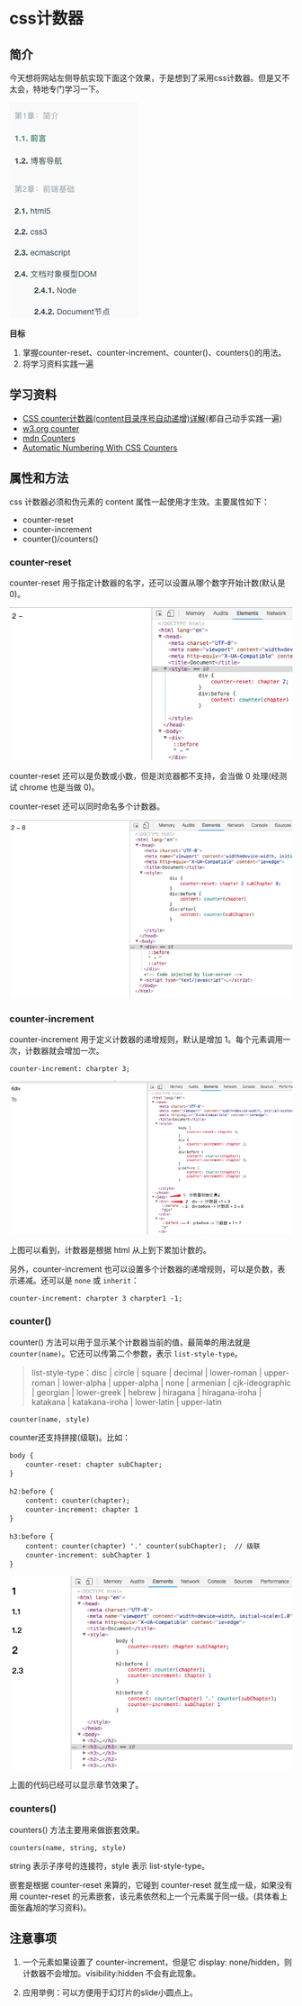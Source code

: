 # css计数器

## 简介

今天想将网站左侧导航实现下面这个效果，于是想到了采用css计数器。但是又不太会，特地专门学习一下。

![css计数器](./imgs/css-counter.png)

**目标**

1. 掌握counter-reset、counter-increment、counter()、counters()的用法。
2. 将学习资料实践一遍


## 学习资料

- [CSS counter计数器(content目录序号自动递增)详解](http://www.zhangxinxu.com/wordpress/2014/08/css-counters-automatic-number-content/)(都自己动手实践一遍)
- [w3.org counter](https://www.w3.org/TR/CSS2/generate.html#scope)
- [mdn Counters](https://developer.mozilla.org/en-US/docs/Web/Guide/CSS/Counters)
- [Automatic Numbering With CSS Counters](https://dev.opera.com/articles/automatic-numbering-with-css-counters/)

## 属性和方法

css 计数器必须和伪元素的 content 属性一起使用才生效。主要属性如下：

- counter-reset
- counter-increment
- counter()/counters()

### counter-reset

counter-reset 用于指定计数器的名字，还可以设置从哪个数字开始计数(默认是0)。

![](./imgs/css-counter-reset1.png)

counter-reset 还可以是负数或小数，但是浏览器都不支持，会当做 0 处理(经测试 chrome 也是当做 0)。

counter-reset 还可以同时命名多个计数器。

![](./imgs/css-counter-reset2.png)

### counter-increment

counter-increment 用于定义计数器的递增规则，默认是增加 1。每个元素调用一次，计数器就会增加一次。

```
counter-increment: charpter 3;
```

![](./imgs/css-increment.png)

上图可以看到，计数器是根据 html 从上到下累加计数的。

另外，counter-increment 也可以设置多个计数器的递增规则，可以是负数，表示递减。还可以是 `none` 或 `inherit`：

```
counter-increment: charpter 3 charpter1 -1;
```


### counter()

counter() 方法可以用于显示某个计数器当前的值，最简单的用法就是 `counter(name)`。它还可以传第二个参数，表示 `list-style-type`。

> list-style-type：disc | circle | square | decimal | lower-roman | upper-roman | lower-alpha | upper-alpha | none | armenian | cjk-ideographic | georgian | lower-greek | hebrew | hiragana | hiragana-iroha | katakana | katakana-iroha | lower-latin | upper-latin

```
counter(name, style)
```


counter还支持拼接(级联)。比如：

```
body {
    counter-reset: chapter subChapter;
}

h2:before {
    content: counter(chapter);
    counter-increment: chapter 1
}

h3:before {
    content: counter(chapter) '.' counter(subChapter);  // 级联
    counter-increment: subChapter 1
}
```

![](./imgs/css-counter1.png)

上面的代码已经可以显示章节效果了。 

### counters() 

counters() 方法主要用来做嵌套效果。

```
counters(name, string, style)
```

string 表示子序号的连接符，style 表示 list-style-type。

嵌套是根据 counter-reset 来算的，它碰到 counter-reset 就生成一级，如果没有用 counter-reset 的元素嵌套，该元素依然和上一个元素属于同一级。(具体看上面张鑫旭的学习资料)。

## 注意事项

1. 一个元素如果设置了 counter-increment，但是它 display: none/hidden，则计数器不会增加。visibility:hidden 不会有此现象。

2. 应用举例：可以方便用于幻灯片的slide小圆点上。
